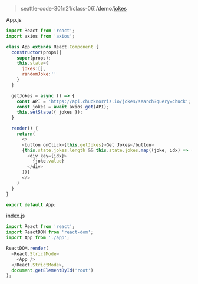 > seattle-code-301n21/class-06]/**demo**/[jokes](https://github.com/codefellows/seattle-code-301n21/tree/main/class-06/demo)

App.js

````javascript
import React from 'react';
import axios from 'axios';

class App extends React.Component {
  constructor(props){
    super(props);
    this.state={
      jokes:[],
      randomJoke:''
    }
  }

  getJokes = async () => {
    const API = 'https://api.chucknorris.io/jokes/search?query=chuck';
    const jokes = await axios.get(API);
    this.setState({ jokes });
  }

  render() {
    return(
      <>
      <button onClick={this.getJokes}>Get Jokes</button>
      {this.state.jokes.length && this.state.jokes.map((joke, idx) => (
        <div key={idx}>
          {joke.value}
        </div>
      ))}
      </>
    )
  }
}

export default App;
````

index.js

````javascript
import React from 'react';
import ReactDOM from 'react-dom';
import App from './app';

ReactDOM.render(
  <React.StrictMode>
    <App />
  </React.StrictMode>,
  document.getElementById('root')
);
````
